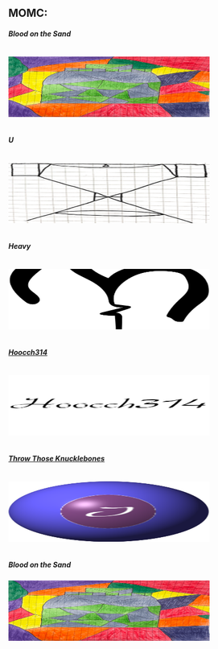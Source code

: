 MOMC:
------ 
<div class="row">
  
  <h5>Blood on the Sand</h5><div class="column"><p><a href="https://paceframe.github.io/Blood-on-the-Sand/"><img src="images/Bottle.png" width="400" alt="Sand" width="120" height="120"></a></p></div>

<h5>U</h5><div class="column"><p><a href="https://paceframe.github.io/U/"><img src="images/U.png" width="400" alt="U" width="120" height="120"></a></p></div>

<h5>Heavy</h5><div class="column"><p><a href="https://paceframe.github.io/Heavy/"><img src="images/Heav.png" width="400" alt="Heavy" width="120" height="120"></a></p></div>

  <h5><a href="Game Instructions/Hoocch314 Instructions.pdf">Hoocch314</a></h5><div class="column"><p><a href="https://paceframe.github.io/Hoocch314/"><img src="images/Hoocch314.png" width="400" alt="Hoocch" width="120" height="120"></a></p></div>
  
  <h5><a href="#">Throw Those Knucklebones</a></h5><div class="column"><p><a href="https://paceframe.github.io/Throw-Those-Knucklebones/"><img src="images/Throw Those Knucklebones.png" style="background-color:transparent;"  width="400" alt="Hoocch" width="120" height="120"></a></p></div>
  
  <div class="div_r">
    <h5>Blood on the Sand</h5><div class="div_r"><p><a href="https://paceframe.github.io/Blood-on-the-Sand/"><img src="images/Bottle.png" width="400" alt="Sand" width="120" height="120"></a></p></div>
  
 
